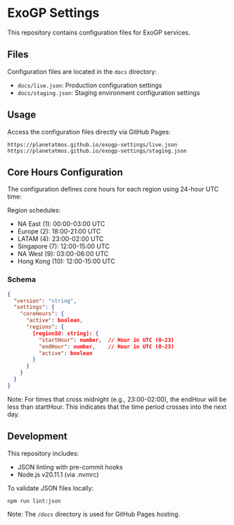 # ExoGP Settings

This repository contains configuration files for ExoGP services.

## Files

Configuration files are located in the `docs` directory:
- `docs/live.json`: Production configuration settings
- `docs/staging.json`: Staging environment configuration settings

## Usage

Access the configuration files directly via GitHub Pages:
```
https://planetatmos.github.io/exogp-settings/live.json
https://planetatmos.github.io/exogp-settings/staging.json
```

## Core Hours Configuration

The configuration defines core hours for each region using 24-hour UTC time:

Region schedules:
- NA East (1): 00:00-03:00 UTC
- Europe (2): 18:00-21:00 UTC
- LATAM (4): 23:00-02:00 UTC
- Singapore (7): 12:00-15:00 UTC
- NA West (9): 03:00-06:00 UTC
- Hong Kong (10): 12:00-15:00 UTC

### Schema

```json
{
  "version": "string",
  "settings": {
    "coreHours": {
      "active": boolean,
      "regions": {
        [regionId: string]: {
          "startHour": number,  // Hour in UTC (0-23)
          "endHour": number,    // Hour in UTC (0-23)
          "active": boolean
        }
      }
    }
  }
}
```

Note: For times that cross midnight (e.g., 23:00-02:00), the endHour will be less than startHour.
This indicates that the time period crosses into the next day.

## Development

This repository includes:
- JSON linting with pre-commit hooks
- Node.js v20.11.1 (via .nvmrc)

To validate JSON files locally:
```bash
npm run lint:json
```

Note: The `/docs` directory is used for GitHub Pages hosting.
